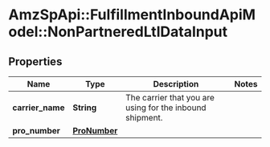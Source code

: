 # AmzSpApi::FulfillmentInboundApiModel::NonPartneredLtlDataInput

## Properties
Name | Type | Description | Notes
------------ | ------------- | ------------- | -------------
**carrier_name** | **String** | The carrier that you are using for the inbound shipment. | 
**pro_number** | [**ProNumber**](ProNumber.md) |  | 


